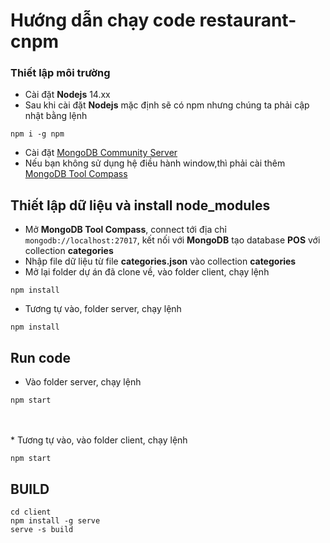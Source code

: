 # Hướng dẫn chạy code restaurant-cnpm
### Thiết lập môi trường
* Cài đặt **Nodejs** 14.xx
* Sau khi cài đặt **Nodejs** mặc định sẽ có npm nhưng chúng ta phải cập nhật bằng lệnh
```
npm i -g npm
```
* Cài đặt [MongoDB Community Server](https://www.mongodb.com/try/download/community)
* Nếu bạn không sử dụng hệ điều hành window,thì phải cài thêm  [MongoDB Tool Compass](https://www.mongodb.com/try/download/compass)

## Thiết lập dữ liệu và install node_modules
* Mở **MongoDB Tool Compass**, connect tới địa chỉ `mongodb://localhost:27017`, kết nối với **MongoDB** tạo database **POS** với collection **categories**
* Nhập file dữ liệu từ file **categories.json** vào collection **categories**
* Mở lại folder dự án đã clone về, vào folder client, chạy lệnh
```
npm install
```
* Tương tự vào, folder server, chạy lệnh
```
npm install
```

## Run code
* Vào folder server, chạy lệnh
```
npm start
```

<br>
<br>
* Tương tự vào, vào folder client, chạy lệnh

```
npm start
```


## BUILD

````
cd client
npm install -g serve
serve -s build
````